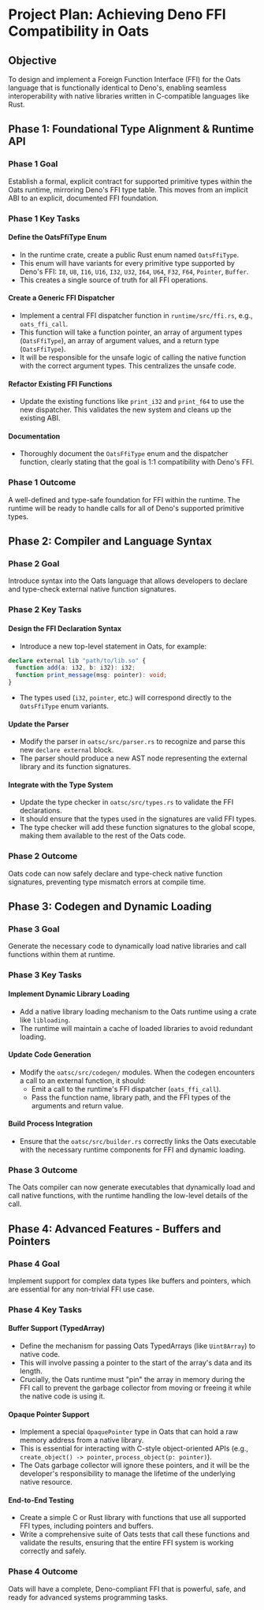 # Project Plan: Achieving Deno FFI Compatibility in Oats

## Objective

To design and implement a Foreign Function Interface (FFI) for the Oats language that is functionally identical to Deno's, enabling seamless interoperability with native libraries written in C-compatible languages like Rust.

## Phase 1: Foundational Type Alignment & Runtime API

### Phase 1 Goal

Establish a formal, explicit contract for supported primitive types within the Oats runtime, mirroring Deno's FFI type table. This moves from an implicit ABI to an explicit, documented FFI foundation.

### Phase 1 Key Tasks

#### Define the OatsFfiType Enum

- In the runtime crate, create a public Rust enum named `OatsFfiType`.
- This enum will have variants for every primitive type supported by Deno's FFI: `I8`, `U8`, `I16`, `U16`, `I32`, `U32`, `I64`, `U64`, `F32`, `F64`, `Pointer`, `Buffer`.
- This creates a single source of truth for all FFI operations.

#### Create a Generic FFI Dispatcher

- Implement a central FFI dispatcher function in `runtime/src/ffi.rs`, e.g., `oats_ffi_call`.
- This function will take a function pointer, an array of argument types (`OatsFfiType`), an array of argument values, and a return type (`OatsFfiType`).
- It will be responsible for the unsafe logic of calling the native function with the correct argument types. This centralizes the unsafe code.

#### Refactor Existing FFI Functions

- Update the existing functions like `print_i32` and `print_f64` to use the new dispatcher. This validates the new system and cleans up the existing ABI.

#### Documentation

- Thoroughly document the `OatsFfiType` enum and the dispatcher function, clearly stating that the goal is 1:1 compatibility with Deno's FFI.

### Phase 1 Outcome

A well-defined and type-safe foundation for FFI within the runtime. The runtime will be ready to handle calls for all of Deno's supported primitive types.

## Phase 2: Compiler and Language Syntax

### Phase 2 Goal

Introduce syntax into the Oats language that allows developers to declare and type-check external native function signatures.

### Phase 2 Key Tasks

#### Design the FFI Declaration Syntax

- Introduce a new top-level statement in Oats, for example:

```typescript
declare external lib "path/to/lib.so" {
  function add(a: i32, b: i32): i32;
  function print_message(msg: pointer): void;
}
```

- The types used (`i32`, `pointer`, etc.) will correspond directly to the `OatsFfiType` enum variants.

#### Update the Parser

- Modify the parser in `oatsc/src/parser.rs` to recognize and parse this new `declare external` block.
- The parser should produce a new AST node representing the external library and its function signatures.

#### Integrate with the Type System

- Update the type checker in `oatsc/src/types.rs` to validate the FFI declarations.
- It should ensure that the types used in the signatures are valid FFI types.
- The type checker will add these function signatures to the global scope, making them available to the rest of the Oats code.

### Phase 2 Outcome

Oats code can now safely declare and type-check native function signatures, preventing type mismatch errors at compile time.

## Phase 3: Codegen and Dynamic Loading

### Phase 3 Goal

Generate the necessary code to dynamically load native libraries and call functions within them at runtime.

### Phase 3 Key Tasks

#### Implement Dynamic Library Loading

- Add a native library loading mechanism to the Oats runtime using a crate like `libloading`.
- The runtime will maintain a cache of loaded libraries to avoid redundant loading.

#### Update Code Generation

- Modify the `oatsc/src/codegen/` modules. When the codegen encounters a call to an external function, it should:
  - Emit a call to the runtime's FFI dispatcher (`oats_ffi_call`).
  - Pass the function name, library path, and the FFI types of the arguments and return value.

#### Build Process Integration

- Ensure that the `oatsc/src/builder.rs` correctly links the Oats executable with the necessary runtime components for FFI and dynamic loading.

### Phase 3 Outcome

The Oats compiler can now generate executables that dynamically load and call native functions, with the runtime handling the low-level details of the call.

## Phase 4: Advanced Features - Buffers and Pointers

### Phase 4 Goal

Implement support for complex data types like buffers and pointers, which are essential for any non-trivial FFI use case.

### Phase 4 Key Tasks

#### Buffer Support (TypedArray)

- Define the mechanism for passing Oats TypedArrays (like `Uint8Array`) to native code.
- This will involve passing a pointer to the start of the array's data and its length.
- Crucially, the Oats runtime must "pin" the array in memory during the FFI call to prevent the garbage collector from moving or freeing it while the native code is using it.

#### Opaque Pointer Support

- Implement a special `OpaquePointer` type in Oats that can hold a raw memory address from a native library.
- This is essential for interacting with C-style object-oriented APIs (e.g., `create_object() -> pointer`, `process_object(p: pointer)`).
- The Oats garbage collector will ignore these pointers, and it will be the developer's responsibility to manage the lifetime of the underlying native resource.

#### End-to-End Testing

- Create a simple C or Rust library with functions that use all supported FFI types, including pointers and buffers.
- Write a comprehensive suite of Oats tests that call these functions and validate the results, ensuring that the entire FFI system is working correctly and safely.

### Phase 4 Outcome

Oats will have a complete, Deno-compliant FFI that is powerful, safe, and ready for advanced systems programming tasks.
